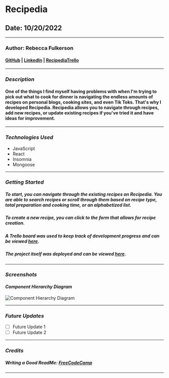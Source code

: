# **Recipedia**

## **Date:** 10/20/2022
***

### **Author:** Rebecca Fulkerson


#### [GitHub](https://github.com/ralicynf) | [LinkedIn](https://www.linkedin.com/in/fulkersonrebecca/) | [RecipediaTrello](https://trello.com/b/I3xYgzyv/recipedia)
***

### ***Description***

#### One of the things I find myself having problems with when I'm trying to pick out what to cook for dinner is navigating the endless amounts of recipes on personal blogs, cooking sites, and even Tik Toks. That's why I developed Recipedia. Recipedia allows you to navigate through recipes, add new recipes, or update existing recipes if you've tried it and have ideas for improvement. 
***

### ***Technologies Used***

* JavaScript
* React
* Insomnia
* Mongoose

***

### ***Getting Started***

##### To start, you can navigate through the existing recipes on Recipedia. You are able to search recipes or scroll through them based on recipe type, total preparation and cooking time, or an alphabetized list.
##### To create a new recipe, you can click to the form that allows for recipe creation. 
##### A Trello board was used to keep track of development progress and can be viewed [here](https://trello.com/b/I3xYgzyv/recipedia).
##### The project itself was deployed and can be viewed [here](URL).
***

### ***Screenshots*** 
#### *Component Hierarchy Diagram*
![Component Hierarchy Diagram](https://i.imgur.com/pL5r6z2.png)

***

### ***Future Updates***

- [ ] Future Update 1
- [ ] Future Update 2

***

### ***Credits***

##### Writing a Good ReadMe: [FreeCodeCamp](https://www.freecodecamp.org/news/how-to-write-a-good-readme-file/)

***
